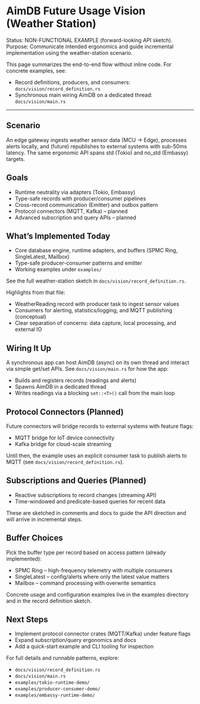 # AimDB Future Usage Vision (Weather Station)

Status: NON-FUNCTIONAL EXAMPLE (forward-looking API sketch).
Purpose: Communicate intended ergonomics and guide incremental implementation using the weather-station scenario.

This page summarizes the end-to-end flow without inline code. For concrete examples, see:
- Record definitions, producers, and consumers: `docs/vision/record_definition.rs`
- Synchronous main wiring AimDB on a dedicated thread: `docs/vision/main.rs`

---

## Scenario
An edge gateway ingests weather sensor data (MCU → Edge), processes alerts locally, and (future) republishes to external systems with sub-50ms latency. The same ergonomic API spans std (Tokio) and no_std (Embassy) targets.

## Goals
- Runtime neutrality via adapters (Tokio, Embassy)
- Type-safe records with producer/consumer pipelines
- Cross-record communication (Emitter) and outbox pattern
- Protocol connectors (MQTT, Kafka) – planned
- Advanced subscription and query APIs – planned

## What’s Implemented Today
- Core database engine, runtime adapters, and buffers (SPMC Ring, SingleLatest, Mailbox)
- Type-safe producer-consumer patterns and emitter
- Working examples under `examples/`

See the full weather-station sketch in `docs/vision/record_definition.rs`.

Highlights from that file:
- WeatherReading record with producer task to ingest sensor values
- Consumers for alerting, statistics/logging, and MQTT publishing (conceptual)
- Clear separation of concerns: data capture, local processing, and external IO

## Wiring It Up
A synchronous app can host AimDB (async) on its own thread and interact via simple get/set APIs. See `docs/vision/main.rs` for how the app:
- Builds and registers records (readings and alerts)
- Spawns AimDB in a dedicated thread
- Writes readings via a blocking `set::<T>()` call from the main loop

## Protocol Connectors (Planned)
Future connectors will bridge records to external systems with feature flags:
- MQTT bridge for IoT device connectivity
- Kafka bridge for cloud-scale streaming

Until then, the example uses an explicit consumer task to publish alerts to MQTT (see `docs/vision/record_definition.rs`).

## Subscriptions and Queries (Planned)
- Reactive subscriptions to record changes (streaming API)
- Time-windowed and predicate-based queries for recent data

These are sketched in comments and docs to guide the API direction and will arrive in incremental steps.

## Buffer Choices
Pick the buffer type per record based on access pattern (already implemented):
- SPMC Ring – high-frequency telemetry with multiple consumers
- SingleLatest – config/alerts where only the latest value matters
- Mailbox – command processing with overwrite semantics

Concrete usage and configuration examples live in the examples directory and in the record definition sketch.

## Next Steps
- Implement protocol connector crates (MQTT/Kafka) under feature flags
- Expand subscription/query ergonomics and docs
- Add a quick-start example and CLI tooling for inspection

For full details and runnable patterns, explore:
- `docs/vision/record_definition.rs`
- `docs/vision/main.rs`
- `examples/tokio-runtime-demo/`
- `examples/producer-consumer-demo/`
- `examples/embassy-runtime-demo/`
